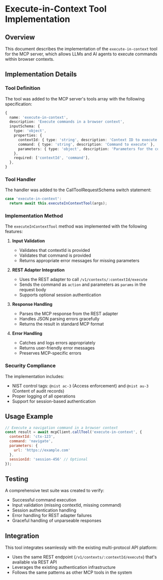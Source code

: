 # Execute-in-Context Tool Implementation

## Overview

This document describes the implementation of the `execute-in-context` tool for the MCP server, which allows LLMs and AI agents to execute commands within browser contexts.

## Implementation Details

### Tool Definition

The tool was added to the MCP server's tools array with the following specification:

```typescript
{
  name: 'execute-in-context',
  description: 'Execute commands in a browser context',
  inputSchema: {
    type: 'object',
    properties: {
      contextId: { type: 'string', description: 'Context ID to execute command in' },
      command: { type: 'string', description: 'Command to execute' },
      parameters: { type: 'object', description: 'Parameters for the command' },
    },
    required: ['contextId', 'command'],
  },
}
```

### Tool Handler

The handler was added to the CallToolRequestSchema switch statement:

```typescript
case 'execute-in-context':
  return await this.executeInContextTool(args);
```

### Implementation Method

The `executeInContextTool` method was implemented with the following features:

1. **Input Validation**
   - Validates that contextId is provided
   - Validates that command is provided
   - Returns appropriate error messages for missing parameters

2. **REST Adapter Integration**
   - Uses the REST adapter to call `/v1/contexts/:contextId/execute`
   - Sends the command as `action` and parameters as `params` in the request body
   - Supports optional session authentication

3. **Response Handling**
   - Parses the MCP response from the REST adapter
   - Handles JSON parsing errors gracefully
   - Returns the result in standard MCP format

4. **Error Handling**
   - Catches and logs errors appropriately
   - Returns user-friendly error messages
   - Preserves MCP-specific errors

### Security Compliance

The implementation includes:
- NIST control tags: `@nist ac-3` (Access enforcement) and `@nist au-3` (Content of audit records)
- Proper logging of all operations
- Support for session-based authentication

## Usage Example

```javascript
// Execute a navigation command in a browser context
const result = await mcpClient.callTool('execute-in-context', {
  contextId: 'ctx-123',
  command: 'navigate',
  parameters: {
    url: 'https://example.com'
  },
  sessionId: 'session-456' // Optional
});
```

## Testing

A comprehensive test suite was created to verify:
- Successful command execution
- Input validation (missing contextId, missing command)
- Session authentication handling
- Error handling for REST adapter failures
- Graceful handling of unparseable responses

## Integration

This tool integrates seamlessly with the existing multi-protocol API platform:
- Uses the same REST endpoint (`/v1/contexts/:contextId/execute`) that's available via REST API
- Leverages the existing authentication infrastructure
- Follows the same patterns as other MCP tools in the system